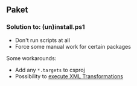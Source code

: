 ## Paket
### Solution to: (un)install.ps1

* Don't run scripts at all
* Force some manual work for certain packages

Some workarounds:

* Add any `*.targets` to csproj
* Possibility to [execute XML Transformations](https://github.com/fsprojects/Paket/issues/614)
